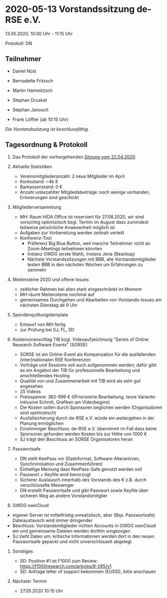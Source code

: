 # 2020-05-13 Vorstandssitzung de-RSE e.V.

13.05.2020, 10:00 Uhr - 11:15 Uhr

Protokoll: DN

## Teilnehmer

- Daniel Nüst

- Bernadette Fritzsch

- Martin Hammitzsch

- Stephan Druskat

- Stephan Janosch

- Frank Löffler (ab 10:15 Uhr)

*Die Vorstandssitzung ist beschlussfähig.*

## Tagesordnung & Protokoll

1.  Das Protokoll der vorhergehenden [Sitzung vom 22.04.2020](https://github.com/DE-RSE/protokolle/blob/master/Vorstandssitzungen/Protokoll-Vorstand-deRSE-2020-04-22.md)

1. Aktuelle Statistiken
    - Vereinsmitgliederanzahl: 2 neue Mitglieder im April
    - Kontostand: ~4k €
    - Barkassenstand: 0 €
    - Anzahl unbezahlter Mitgliedsbeiträge: noch wenige vorhanden, Erinnerungen sind geschickt

1. Mitgliederversammlung
    - MH: Raum HIDA Office ist reserviert für 27.08.2020, wir sind vorsichtig optimistisch bzgl. Termin im August   dass zumindest teilweise persönliche Anwesenheit möglich ist
    - Aufgaben zur Vorbereitung werden zeitnah verteilt
    - Konferenz-Tool
        - Präferenz Big Blue Button, weil manche Teilnehmer nicht an Zoom-Meetings teilnehmen könnten
        - Instanz GWDG (erste Wahl), Instanz Jena (Beackup)
        - Nächste Vorstandssitzungen mit BBB, alle Vorstandsmitglieder testen BBB in den nächsten Wochen um   Erfahrungen zu sammeln

1. Meilensteine 2020 und offene Issues
    - zeitlicher Rahmen bei allen stark eingeschränkt im Moment
    - MH räumt Meilensteine nochmal auf
    - gemeinsames Durchgehen und Abarbeiten von Vorstands-Issues am nächsten Dienstag ab 9 Uhr

1. Spendenquittungstemplate
    - Entwurf von MH fertig
    - zur Prüfung bei SJ, FL, SD
  
1. Kostenvoranschlag TIB bzgl. Videoaufzeichnung "Series of Online Research Software Events" (SORSE)
    - SORSE ist ein Online-Event als Kompensation für die ausfallenden (inter)nationalen RSE Konferenzen
    - Vorträge und Sessions soll auch aufgenommen werden; dafür gibt es ein Angebot der TIB für professionelle   Bearbeitung und anschließendes Hosting
    - Qualität von und Zusammenarbeit mit TIB wird als sehr gut angesehen
    - 25 Videos
    - Preisspanne: 362-999 € ((Priorisierte Bearbeitung, teure Variante: inklusive Schnitt, Grafiken am Videobeginn)
    - Die Kosten sollen durch Sponsoren beglichen werden (Organisatoren sind optimistisch)
    - Ausfallsicherung durch de-RSE e.V. würde ein weitergehen in der Planung ermöglichen
    - Einstimmiger Beschluss: de-RSE e.V. übernimmt im Fall dass keine Sponsoren gefunden werden Kosten bis zur Höhe von 1000 €
    - SJ trägt den Beschluss an SORSE Organisatoren heran

1. Passwortsafe
    - DN stellt KeePass vor (Dateiformat, Software-Alterantiven, Synchronisiation und Zusammenführen)
    - Einhellige Meinung dass KeePass-Safe genutzt werden soll
    - Passwort + Keyfile wird bevorzugt
    - Sicherer Austausch innerhalb des Vorstands des K z.B. durch verschlüsselte Messenger
    - DN erstellt Passwortsafe und gibt Passwort sowie Keyfile über sicheren Weg an andere Vorstandsmitglier

1. GWDG ownCloud
  - eigener Server ist mittelfristig unrealistisch, aber (Bsp. Passwortsafe) Dateiaustausch wird immer dringender
  - Beschluss: Vorstandsmitglieder richten Accounts in GWDG ownCloud ein und gemeinsame Dateien werden dorthin umgezogen
  - SJ zieht Daten um; kritische Informationen werden dort in den neuen Passwortsafe gepackt und nicht unverschlüsselt abgelegt

1. Sonstiges
    - SD: Position #1 ist F1000 zum Review: https://f1000research.com/articles/9-295/v1
    - SD: Anfrage letter of support bekommen (EUSSI), bitte anschauen

1. Nächster Termin
    - 27.05.2020 10:15 Uhr
